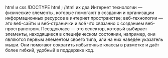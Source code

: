 html и css
!DOCTYPE html ; /html их два
Интернет технологии — физические элементы, которые помогают в создании и организации информационных ресурсов в интернет пространстве; веб-технологии — это веб-сайты и веб-странички и всё что связанно с созданием веб-пространством.
Псевдокласс — это селектор, который выбирает элементы, находящиеся в специфическом состоянии, например, они являются первым элементом своего типа, или на них наведён указатель мыши. Они помогают сократить избыточные классы в разметке и даёт более гибкий, удобный в поддержке код.

